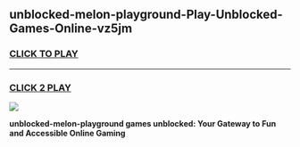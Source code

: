 
## unblocked-melon-playground-Play-Unblocked-Games-Online-vz5jm
<h3>
<a href="https://premium76.site?title=unblocked-melon-playground&ref=25A">CLICK TO PLAY</a></h3>
<hr>

<h3>
<a href="https://premium76.site?title=unblocked-melon-playground&ref=25A">CLICK 2 PLAY</a>
  
</h3>

<a href="https://premium76.site?title=unblocked-melon-playground&ref=25A"><img src="https://clearcache.store/games.png"></a>


**unblocked-melon-playground games unblocked: Your Gateway to Fun and Accessible Online Gaming**
